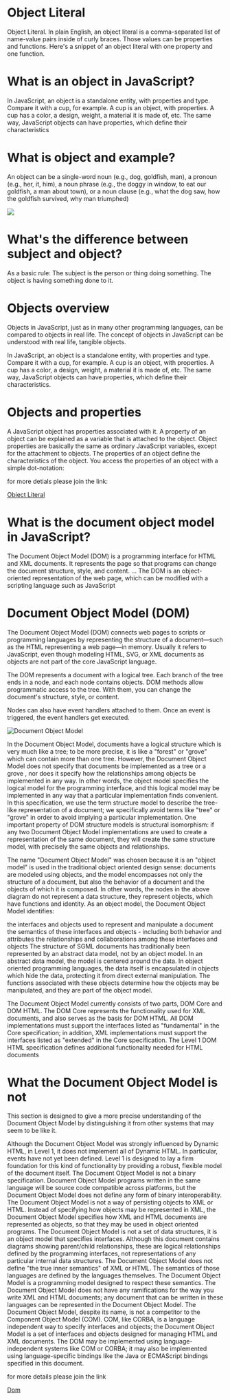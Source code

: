 # Object Literal
Object Literal. In plain English, an object literal is a comma-separated list of name-value pairs inside of curly braces. Those values can be properties and functions. Here's a snippet of an object literal with one property and one function.

# What is an object in JavaScript?
In JavaScript, an object is a standalone entity, with properties and type. Compare it with a cup, for example. A cup is an object, with properties. A cup has a color, a design, weight, a material it is made of, etc. The same way, JavaScript objects can have properties, which define their characteristics


# What is object and example?
An object can be a single-word noun (e.g., dog, goldfish, man), a pronoun (e.g., her, it, him), a noun phrase (e.g., the doggy in window, to eat our goldfish, a man about town), or a noun clause (e.g., what the dog saw, how the goldfish survived, why man triumphed)



![](https://www.grammar-monster.com/glossary/pics/object_grammar.png)



# What's the difference between subject and object?
As a basic rule: The subject is the person or thing doing something. The object is having something done to it.

# Objects overview
Objects in JavaScript, just as in many other programming languages, can be compared to objects in real life. The concept of objects in JavaScript can be understood with real life, tangible objects.

In JavaScript, an object is a standalone entity, with properties and type. Compare it with a cup, for example. A cup is an object, with properties. A cup has a color, a design, weight, a material it is made of, etc. The same way, JavaScript objects can have properties, which define their characteristics.

# Objects and properties
A JavaScript object has properties associated with it. A property of an object can be explained as a variable that is attached to the object. Object properties are basically the same as ordinary JavaScript variables, except for the attachment to objects. The properties of an object define the characteristics of the object. You access the properties of an object with a simple dot-notation:



for more detials please join the link:

[Object Literal](https://developer.mozilla.org/en-US/docs/Web/JavaScript/Guide/Working_with_Objects?retiredLocale=ar)


# What is the document object model in JavaScript?
The Document Object Model (DOM) is a programming interface for HTML and XML documents. It represents the page so that programs can change the document structure, style, and content. ... The DOM is an object-oriented representation of the web page, which can be modified with a scripting language such as JavaScript



# Document Object Model (DOM)
The Document Object Model (DOM) connects web pages to scripts or programming languages by representing the structure of a document—such as the HTML representing a web page—in memory. Usually it refers to JavaScript, even though modeling HTML, SVG, or XML documents as objects are not part of the core JavaScript language.

The DOM represents a document with a logical tree. Each branch of the tree ends in a node, and each node contains objects. DOM methods allow programmatic access to the tree. With them, you can change the document's structure, style, or content.

Nodes can also have event handlers attached to them. Once an event is triggered, the event handlers get executed.


![Document Object Model](https://simplesnippets.tech/wp-content/uploads/2018/10/what-is-document-object-model-in-JS-featured-image.jpg)


In the Document Object Model, documents have a logical structure which is very much like a tree; to be more precise, it is like a "forest" or "grove" which can contain more than one tree. However, the Document Object Model does not specify that documents be implemented as a tree or a grove , nor does it specify how the relationships among objects be implemented in any way. In other words, the object model specifies the logical model for the programming interface, and this logical model may be implemented in any way that a particular implementation finds convenient. In this specification, we use the term structure model to describe the tree-like representation of a document; we specifically avoid terms like "tree" or "grove" in order to avoid implying a particular implementation. One important property of DOM structure models is structural isomorphism: if any two Document Object Model implementations are used to create a representation of the same document, they will create the same structure model, with precisely the same objects and relationships.

The name "Document Object Model" was chosen because it is an "object model" is used in the traditional object oriented design sense: documents are modeled using objects, and the model encompasses not only the structure of a document, but also the behavior of a document and the objects of which it is composed. In other words, the nodes in the above diagram do not represent a data structure, they represent objects, which have functions and identity. As an object model, the Document Object Model identifies:

the interfaces and objects used to represent and manipulate a document
the semantics of these interfaces and objects - including both behavior and attributes
the relationships and collaborations among these interfaces and objects
The structure of SGML documents has traditionally been represented by an abstract data model, not by an object model. In an abstract data model, the model is centered around the data. In object oriented programming languages, the data itself is encapsulated in objects which hide the data, protecting it from direct external manipulation. The functions associated with these objects determine how the objects may be manipulated, and they are part of the object model.

The Document Object Model currently consists of two parts, DOM Core and DOM HTML. The DOM Core represents the functionality used for XML documents, and also serves as the basis for DOM HTML. All DOM implementations must support the interfaces listed as "fundamental" in the Core specification; in addition, XML implementations must support the interfaces listed as "extended" in the Core specification. The Level 1 DOM HTML specification defines additional functionality needed for HTML documents


# What the Document Object Model is not
This section is designed to give a more precise understanding of the Document Object Model by distinguishing it from other systems that may seem to be like it.

Although the Document Object Model was strongly influenced by Dynamic HTML, in Level 1, it does not implement all of Dynamic HTML. In particular, events have not yet been defined. Level 1 is designed to lay a firm foundation for this kind of functionality by providing a robust, flexible model of the document itself.
The Document Object Model is not a binary specification. Document Object Model programs written in the same language will be source code compatible across platforms, but the Document Object Model does not define any form of binary interoperability.
The Document Object Model is not a way of persisting objects to XML or HTML. Instead of specifying how objects may be represented in XML, the Document Object Model specifies how XML and HTML documents are represented as objects, so that they may be used in object oriented programs.
The Document Object Model is not a set of data structures, it is an object model that specifies interfaces. Although this document contains diagrams showing parent/child relationships, these are logical relationships defined by the programming interfaces, not representations of any particular internal data structures.
The Document Object Model does not define "the true inner semantics" of XML or HTML. The semantics of those languages are defined by the languages themselves. The Document Object Model is a programming model designed to respect these semantics. The Document Object Model does not have any ramifications for the way you write XML and HTML documents; any document that can be written in these languages can be represented in the Document Object Model.
The Document Object Model, despite its name, is not a competitor to the Component Object Model (COM). COM, like CORBA, is a language independent way to specify interfaces and objects; the Document Object Model is a set of interfaces and objects designed for managing HTML and XML documents. The DOM may be implemented using language-independent systems like COM or CORBA; it may also be implemented using language-specific bindings like the Java or ECMAScript bindings specified in this document.


for more details please join the link 

[Dom](https://www.w3schools.com/js/js_htmldom.asp)